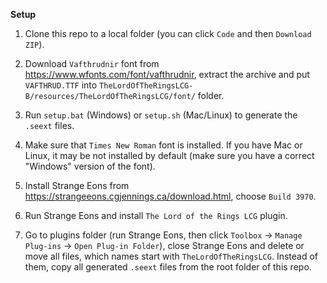 **Setup**

1. Clone this repo to a local folder (you can click `Code` and then `Download ZIP`).

2. Download `Vafthrudnir` font from https://www.wfonts.com/font/vafthrudnir, extract the archive
and put `VAFTHRUD.TTF` into `TheLordOfTheRingsLCG-B/resources/TheLordOfTheRingsLCG/font/` folder.

3. Run `setup.bat` (Windows) or `setup.sh` (Mac/Linux) to generate the `.seext` files.

4. Make sure that `Times New Roman` font is installed.  If you have Mac or Linux, it may be not
installed by default (make sure you have a correct "Windows" version of the font).

5. Install Strange Eons from https://strangeeons.cgjennings.ca/download.html, choose `Build 3970`.

6. Run Strange Eons and install `The Lord of the Rings LCG` plugin.

7. Go to plugins folder (run Strange Eons, then click `Toolbox` -> `Manage Plug-ins` -> `Open Plug-in Folder`),
close Strange Eons and delete or move all files, which names start with `TheLordOfTheRingsLCG`.  Instead of them,
copy all generated `.seext` files from the root folder of this repo.
